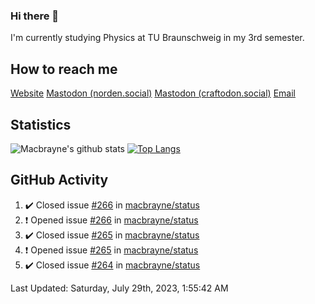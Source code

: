 ### Hi there 👋
I'm currently studying Physics at TU Braunschweig in my 3rd semester.

## How to reach me
[Website](https://florentin-schleuss.de)
<a rel="me" href="https://norden.social/@florentin">Mastodon (norden.social)</a>
<a rel="me" href="https://craftodon.social/@frodolon">Mastodon (craftodon.social)</a>
[Email](mailto:hello@macbrayne.de)

## Statistics
![Macbrayne's github stats](https://github-readme-stats.vercel.app/api?username=macbrayne&count_private=true&show_icons=true&hide_rank=true&custom_title=macbrayne's%20GitHub%20Stats)
[![Top Langs](https://github-readme-stats.vercel.app/api/top-langs/?username=macbrayne&exclude_repo=liftron&layout=compact)](https://github.com/anuraghazra/github-readme-stats)
## GitHub Activity

<!--RECENT_ACTIVITY:start-->
1. ✔️ Closed issue [#266](https://github.com/macbrayne/status/issues/266) in [macbrayne/status](https://github.com/macbrayne/status)
2. ❗️ Opened issue [#266](https://github.com/macbrayne/status/issues/266) in [macbrayne/status](https://github.com/macbrayne/status)
3. ✔️ Closed issue [#265](https://github.com/macbrayne/status/issues/265) in [macbrayne/status](https://github.com/macbrayne/status)
4. ❗️ Opened issue [#265](https://github.com/macbrayne/status/issues/265) in [macbrayne/status](https://github.com/macbrayne/status)
5. ✔️ Closed issue [#264](https://github.com/macbrayne/status/issues/264) in [macbrayne/status](https://github.com/macbrayne/status)
<!--RECENT_ACTIVITY:end-->

<!--RECENT_ACTIVITY:last_update-->
Last Updated: Saturday, July 29th, 2023, 1:55:42 AM
<!--RECENT_ACTIVITY:last_update_end-->


<!--
**macbrayne/macbrayne** is a ✨ _special_ ✨ repository because its `README.md` (this file) appears on your GitHub profile.

Here are some ideas to get you started:

- 🔭 I’m currently working on ...
- 🌱 I’m currently learning ...
- 👯 I’m looking to collaborate on ...
- 🤔 I’m looking for help with ...
- 💬 Ask me about ...
- 📫 How to reach me: ...
- 😄 Pronouns: ...
- ⚡ Fun fact: ...
-->
